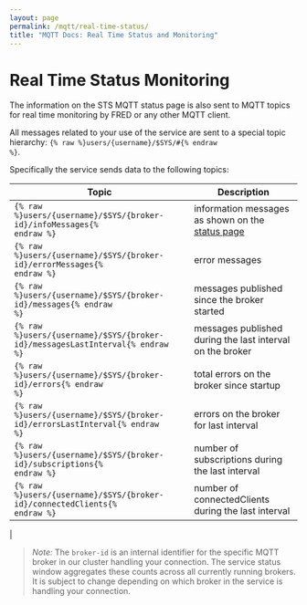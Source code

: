 ```yaml
---
layout: page
permalink: /mqtt/real-time-status/
title: "MQTT Docs: Real Time Status and Monitoring"
---
```


# Real Time Status Monitoring

The information on the STS MQTT status page is also sent to MQTT topics for real time monitoring by FRED or any other MQTT client.

All messages related to your use of the service are sent to a special topic hierarchy: <code>{% raw %}users/{username}/$SYS/#{% endraw %}</code>.

Specifically the service sends data to the following topics:

| Topic | Description |
| ----- | ----------- |
| <code>{% raw %}users/{username}/$SYS/{broker-id}/infoMessages{% endraw %}</code> | information messages as shown on the [status page](/mqtt/status/) |
| <code>{% raw %}users/{username}/$SYS/{broker-id}/errorMessages{% endraw %}</code> | error messages |
| <code>{% raw %}users/{username}/$SYS/{broker-id}/messages{% endraw %}</code> | messages published since the broker started |
| <code>{% raw %}users/{username}/$SYS/{broker-id}/messagesLastInterval{% endraw %}</code> | messages published during the last interval on the broker |
| <code>{% raw %}users/{username}/$SYS/{broker-id}/errors{% endraw %}</code> | total errors on the broker since startup | 
| <code>{% raw %}users/{username}/$SYS/{broker-id}/errorsLastInterval{% endraw %}</code> | errors on the broker for last interval | 
| <code>{% raw %}users/{username}/$SYS/{broker-id}/subscriptions{% endraw %}</code> | number of subscriptions during the last interval | 
| <code>{% raw %}users/{username}/$SYS/{broker-id}/connectedClients{% endraw %} | number of connectedClients during the last interval
 |


>*Note:* The <code>broker-id</code> is an internal identifier for the specific MQTT broker in our cluster handling your connection. The service status window aggregates these counts across all currently running brokers.  It is subject to change depending on which broker in the service is handling your connection.


